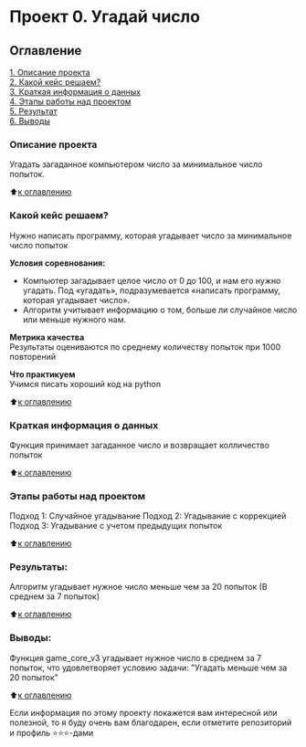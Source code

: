 # Проект 0. Угадай число

## Оглавление  
[1. Описание проекта](https://github.com/komunist732/sf_data-science/edit/main/Project_0/README.md#Описание-проекта)  
[2. Какой кейс решаем?](https://github.com/komunist732/sf_data-science/edit/main/Project_0/README.md#Какой-кейс-решаем)  
[3. Краткая информация о данных](https://github.com/komunist732/sf_data-science/edit/main/Project_0/README.md#Краткая-информация-о-данных)  
[4. Этапы работы над проектом](https://github.com/komunist732/sf_data-science/edit/main/Project_0/README.md#Этапы-работы-над-проектом)  
[5. Результат](https://github.com/komunist732/sf_data-science/edit/main/Project_0/README.md#Результат)    
[6. Выводы](https://github.com/komunist732/sf_data-science/edit/main/Project_0/README.md#Выводы) 

### Описание проекта    
Угадать загаданное компьютером число за минимальное число попыток.

:arrow_up:[к оглавлению](https://github.com/komunist732/sf_data-science/blob/main/Project_0/README.md#Оглавление)


### Какой кейс решаем?    
Нужно написать программу, которая угадывает число за минимальное число попыток

**Условия соревнования:**  
- Компьютер загадывает целое число от 0 до 100, и нам его нужно угадать. Под «угадать», подразумевается «написать программу, которая угадывает число».
- Алгоритм учитывает информацию о том, больше ли случайное число или меньше нужного нам.

**Метрика качества**     
Результаты оцениваются по среднему количеству попыток при 1000 повторений

**Что практикуем**     
Учимся писать хороший код на python

:arrow_up:[к оглавлению](https://github.com/komunist732/sf_data-science/blob/main/Project_0/README.md#Оглавление)


### Краткая информация о данных
Функция принимает загаданное число и возвращает колличество попыток

:arrow_up:[к оглавлению](https://github.com/komunist732/sf_data-science/blob/main/Project_0/README.md#Оглавление)  


### Этапы работы над проектом  
Подход 1: Случайное угадывание
Подход 2: Угадывание с коррекцией
Подход 3: Угадывание с учетом предыдущих попыток

:arrow_up:[к оглавлению](https://github.com/komunist732/sf_data-science/blob/main/Project_0/README.md#Оглавление)


### Результаты:  
Алгоритм угадывает нужное число меньше чем за 20 попыток (В среднем за 7 попыток)

:arrow_up:[к оглавлению](https://github.com/komunist732/sf_data-science/blob/main/Project_0/README.md#Оглавление)


### Выводы:  
Функция game_core_v3 угадывает нужное число в среднем за 7 попыток, что удовлетворяет условию задачи: "Угадать меньше чем за 20 попыток"

:arrow_up:[к оглавлению](https://github.com/komunist732/sf_data-science/blob/main/Project_0/README.md#Оглавление)


Если информация по этому проекту покажется вам интересной или полезной, то я буду очень вам благодарен, если отметите репозиторий и профиль ⭐️⭐️⭐️-дами